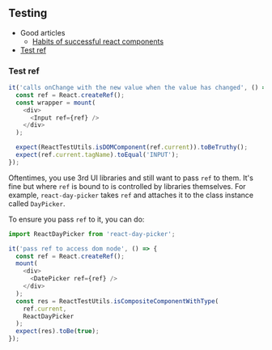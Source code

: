 ## Testing

- Good articles
  - [Habits of successful react components](https://javascriptplayground.com/habits-of-successful-react-components/)
- [Test ref](#test-ref)

### Test ref

```js
it('calls onChange with the new value when the value has changed', () => {
  const ref = React.createRef();
  const wrapper = mount(
    <div>
      <Input ref={ref} />
    </div>
  );

  expect(ReactTestUtils.isDOMComponent(ref.current)).toBeTruthy();
  expect(ref.current.tagName).toEqual('INPUT');
});
```

Oftentimes, you use 3rd UI libraries and still want to pass `ref` to them. It's fine but where `ref` is bound to is controlled by libraries themselves. For example, `react-day-picker` takes `ref` and attaches it to the class instance called `DayPicker`.

To ensure you pass `ref` to it, you can do:

```js
import ReactDayPicker from 'react-day-picker';

it('pass ref to access dom node', () => {
  const ref = React.createRef();
  mount(
    <div>
      <DatePicker ref={ref} />
    </div>
  );
  const res = ReactTestUtils.isCompositeComponentWithType(
    ref.current,
    ReactDayPicker
  );
  expect(res).toBe(true);
});
```
